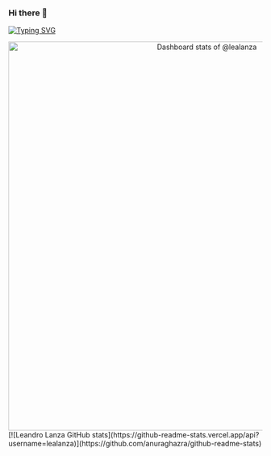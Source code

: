 ### Hi there 👋


<!-- Copy-paste in your Readme.md file -->
<a href="https://git.io/typing-svg"><img src="https://readme-typing-svg.demolab.com?font=Fira+Code&pause=1000&random=false&width=535&lines=Hello!+I'm+Leandro+Lanza%2C+a+Web+Developer." alt="Typing SVG" /></a>



<!-- Made with [OSS Insight](https://ossinsight.io/) -->
<a href="https://next.ossinsight.io/widgets/official/compose-user-dashboard-stats?user_id=99040671" target="_blank" style="display: block" align="center">
  <picture>
    <source media="(prefers-color-scheme: dark)" srcset="https://next.ossinsight.io/widgets/official/compose-user-dashboard-stats/thumbnail.png?user_id=99040671&image_size=auto&color_scheme=dark" width="771" height="auto">
    <img alt="Dashboard stats of @lealanza" src="https://next.ossinsight.io/widgets/official/compose-user-dashboard-stats/thumbnail.png?user_id=99040671&image_size=auto&color_scheme=light" width="771" height="auto">
  </picture>
</a>
[![Leandro Lanza GitHub stats](https://github-readme-stats.vercel.app/api?username=lealanza)](https://github.com/anuraghazra/github-readme-stats)
<!--
**lealanza/lealanza** is a ✨ _special_ ✨ repository because its `README.md` (this file) appears on your GitHub profile.

Here are some ideas to get you started:

- 🔭 I’m currently working on ...
- 🌱 I’m currently learning ...
- 👯 I’m looking to collaborate on ...
- 🤔 I’m looking for help with ...
- 💬 Ask me about ...
- 📫 How to reach me: ...
- 😄 Pronouns: ...
- ⚡ Fun fact: ...
-->
